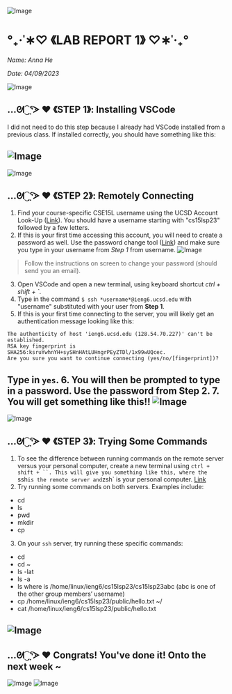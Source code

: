 ![Image](https://media.discordapp.net/attachments/783745953680326656/1094720584543379587/IMG_4812.png?width=2520&height=132)
# °₊·ˈ∗♡ 《LAB REPORT 1》 ♡∗ˈ‧₊°

*Name: Anna He*

*Date: 04/09/2023*

![Image](https://media.discordapp.net/attachments/783745953680326656/1094720584543379587/IMG_4812.png?width=2520&height=132)

## …ᘛ⁐̤ᕐᐷ ♥️  《STEP 1》: Installing VSCode

I did not need to do this step because I already had VSCode installed from a previous class. If installed correctly, you should have something like this:

![Image](https://media.discordapp.net/attachments/783745953680326656/1094714888347201679/Screen_Shot_2023-04-09_at_1.05.36_PM.png?width=1150&height=1230)
---
![Image](https://media.discordapp.net/attachments/783745953680326656/1094720584543379587/IMG_4812.png?width=2520&height=132)
## …ᘛ⁐̤ᕐᐷ ♥️  《STEP 2》: Remotely Connecting

1. Find your course-specific CSE15L username using the UCSD Account Look-Up ([Link](https://sdacs.ucsd.edu/~icc/index.php)). You should have a username starting with "cs15lsp23" followed by a few letters.
2. If this is your first time accessing this account, you will need to create a password as well. Use the password change tool ([Link](https://password.ucsd.edu/)) and make sure you type in your username from *Step 1* from username. 
![Image](https://media.discordapp.net/attachments/783745953680326656/1094742541611569192/Screen_Shot_2023-04-09_at_2.55.54_PM.png?width=2134&height=1228)
> Follow the instructions on screen to change your password (should send you an email). 

3. Open VSCode and open a new terminal, using keyboard shortcut *ctrl + shift + `*.
4. Type in the command `$ ssh *username*@ieng6.ucsd.edu` with "username" substituted with your user from **Step 1**. 
5. If this is your first time connecting to the server, you will likely get an authentication message looking like this:
```
The authenticity of host 'ieng6.ucsd.edu (128.54.70.227)' can't be established.
RSA key fingerprint is SHA256:ksruYwhnYH+sySHnHAtLUHngrPEyZTDl/1x99wUQcec.
Are you sure you want to continue connecting (yes/no/[fingerprint])? 
```

Type in `yes`.
6. You will then be prompted to type in a password. Use the password from **Step 2**. 
7. You will get something like this!! 
![Image](https://media.discordapp.net/attachments/717565547268669500/1094749809874841620/Screen_Shot_2023-04-09_at_3.24.43_PM.png?width=2476&height=864)
---
![Image](https://media.discordapp.net/attachments/783745953680326656/1094720584543379587/IMG_4812.png?width=2520&height=132)

## …ᘛ⁐̤ᕐᐷ ♥️  《STEP 3》: Trying Some Commands

1. To see the difference between running commands on the remote server versus your personal computer, create a new terminal using `ctrl + shift + ``. This will give you something like this, where the `ssh` is the remote server and `zsh` is your personal computer.
[Link](https://media.discordapp.net/attachments/783745953680326656/1094744747375067136/Screen_Shot_2023-04-09_at_3.04.38_PM.png?width=2520&height=554)
2. Try running some commands on both servers. Examples include: 
* cd
* ls
* pwd
* mkdir
* cp
3. On your `ssh` server, try running these specific commands: 
* cd
* cd ~
* ls -lat
* ls -a
* ls <directory> where <directory> is /home/linux/ieng6/cs15lsp23/cs15lsp23abc (abc is one of the other group members’ username)
* cp /home/linux/ieng6/cs15lsp23/public/hello.txt ~/
* cat /home/linux/ieng6/cs15lsp23/public/hello.txt

![Image](https://media.discordapp.net/attachments/783745953680326656/1094720584543379587/IMG_4812.png?width=2520&height=132)
---
## …ᘛ⁐̤ᕐᐷ ♥️ Congrats! You've done it! Onto the next week ~
![Image](https://media.discordapp.net/attachments/783745953680326656/1094720584543379587/IMG_4812.png?width=2520&height=132)
![Image](https://i.pinimg.com/originals/62/8a/0a/628a0a38a8f0b9b9efa19492f63ea541.png)
